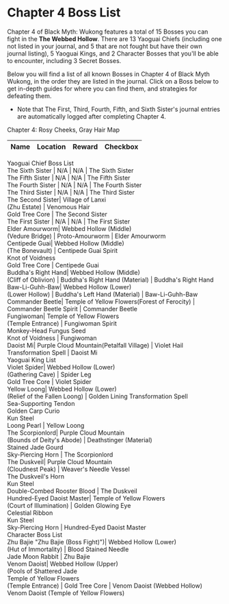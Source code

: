 # Chapter 4 Boss List

Chapter 4 of Black Myth: Wukong features a total of 15 Bosses you can fight in the **The Webbed Hollow**. There are 13 Yaoguai Chiefs (including one not listed in your journal, and 5 that are not fought but have their own journal listing), 5 Yaoguai Kings, and 2 Character Bosses that you'll be able to encounter, including 3 Secret Bosses. 

Below you will find a list of all known Bosses in Chapter 4 of Black Myth Wukong, in the order they are listed in the journal. Click on a Boss below to get in-depth guides for where you can find them, and strategies for defeating them. 

  * Note that The First, Third, Fourth, Fifth, and Sixth Sister's journal entries are automatically logged after completing Chapter 4.

Chapter 4: Rosy Cheeks, Gray Hair Map

Name | Location | Reward | Checkbox   
---|---|---|---  
Yaoguai Chief Boss List   
The Sixth Sister | N/A | N/A | The Sixth Sister  
The Fifth Sister | N/A | N/A | The Fifth Sister  
The Fourth Sister | N/A | N/A | The Fourth Sister  
The Third Sister | N/A | N/A | The Third Sister  
The Second Sister| Village of Lanxi  
(Zhu Estate) | Venomous Hair  
Gold Tree Core | The Second Sister  
The First Sister | N/A | N/A | The First Sister  
Elder Amourworm| Webbed Hollow (Middle)  
(Vedure Bridge) | Proto-Amourworm | Elder Amourworm  
Centipede Guai| Webbed Hollow (Middle)  
(The Bonevault) | Centipede Guai Spirit  
Knot of Voidness  
Gold Tree Core | Centipede Guai  
Buddha's Right Hand| Webbed Hollow (Middle)  
(Cliff of Oblivion) | Buddha's Right Hand (Material) | Buddha's Right Hand  
Baw-Li-Guhh-Baw| Webbed Hollow (Lower)  
(Lower Hollow) | Buddha's Left Hand (Material) | Baw-Li-Guhh-Baw  
Commander Beetle| Temple of Yellow Flowers(Forest of Ferocity) | Commander Beetle Spirit | Commander Beetle  
Fungiwoman| Temple of Yellow Flowers  
(Temple Entrance) | Fungiwoman Spirit  
Monkey-Head Fungus Seed  
Knot of Voidness | Fungiwoman  
Daoist Mi| Purple Cloud Mountain(Petalfall Village) | Violet Hail Transformation Spell | Daoist Mi  
Yaoguai King List   
Violet Spider| Webbed Hollow (Lower)  
(Gathering Cave) | Spider Leg  
Gold Tree Core | Violet Spider  
Yellow Loong| Webbed Hollow (Lower)  
(Relief of the Fallen Loong) | Golden Lining Transformation Spell  
Sea-Supporting Tendon  
Golden Carp Curio  
Kun Steel  
Loong Pearl | Yellow Loong  
The Scorpionlord| Purple Cloud Mountain  
(Bounds of Deity's Abode) | Deathstinger (Material)  
Stained Jade Gourd  
Sky-Piercing Horn | The Scorpionlord  
The Duskveil| Purple Cloud Mountain  
(Cloudnest Peak) | Weaver's Needle Vessel  
The Duskveil's Horn  
Kun Steel  
Double-Combed Rooster Blood | The Duskveil  
Hundred-Eyed Daoist Master| Temple of Yellow Flowers  
(Court of Illumination) | Golden Glowing Eye  
Celestial Ribbon  
Kun Steel  
Sky-Piercing Horn | Hundred-Eyed Daoist Master  
Character Boss List   
Zhu Bajie "Zhu Bajie \(Boss Fight\)")| Webbed Hollow (Lower)  
(Hut of Immortality) | Blood Stained Needle  
Jade Moon Rabbit | Zhu Bajie  
Venom Daoist| Webbed Hollow (Upper)  
(Pools of Shattered Jade  
Temple of Yellow Flowers  
(Temple Entrance) | Gold Tree Core | Venom Daoist (Webbed Hollow)  
Venom Daoist (Temple of Yellow Flowers)